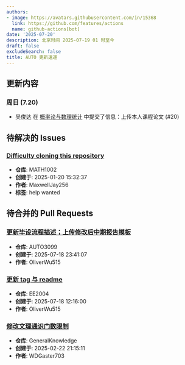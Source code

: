 ```yaml
---
authors:
- image: https://avatars.githubusercontent.com/in/15368
  link: https://github.com/features/actions
  name: github-actions[bot]
date: '2025-07-20'
description: 北京时间 2025-07-19 01 时至今
draft: false
excludeSearch: false
title: AUTO 更新速递
---
```


## 更新内容

### 周日 (7.20)

- 吴俊达 在 [概率论与数理统计](https://github.com/HITSZ-OpenAuto/MATH1004) 中提交了信息：上传本人课程论文 (#20)

## 待解决的 Issues

### [Difficulty cloning this repository](https://github.com/HITSZ-OpenAuto/MATH1002/issues/13)

- **仓库**: MATH1002
- **创建于**: 2025-01-20 15:32:37
- **作者**: MaxwellJay256
- **标签**: help wanted

## 待合并的 Pull Requests

### [更新毕设流程描述；上传修改后中期报告模板](https://github.com/HITSZ-OpenAuto/AUTO3099/pull/12)

- **仓库**: AUTO3099
- **创建于**: 2025-07-18 23:41:07
- **作者**: OliverWu515

### [更新 tag 与 readme](https://github.com/HITSZ-OpenAuto/EE2004/pull/8)

- **仓库**: EE2004
- **创建于**: 2025-07-18 12:16:00
- **作者**: OliverWu515

### [修改文理通识门数限制](https://github.com/HITSZ-OpenAuto/GeneralKnowledge/pull/6)

- **仓库**: GeneralKnowledge
- **创建于**: 2025-02-22 21:15:11
- **作者**: WDGaster703

